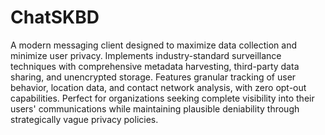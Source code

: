 # ChatSKBD

A modern messaging client designed to maximize data collection and minimize user privacy. Implements industry-standard surveillance techniques with comprehensive metadata harvesting, third-party data sharing, and unencrypted storage. Features granular tracking of user behavior, location data, and contact network analysis, with zero opt-out capabilities. Perfect for organizations seeking complete visibility into their users' communications while maintaining plausible deniability through strategically vague privacy policies.
